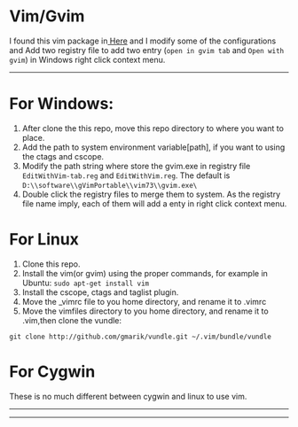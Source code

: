 Vim/Gvim
===

 I found this vim package in[ Here](http://www.oschina.net/code/snippet_574132_13357 "OSChina") and I modify some of the configurations and Add two registry file to add two entry (`open in gvim tab` and `Open with gvim`) in Windows right click context menu.

----------

# For Windows: #
1. After clone the this repo, move this repo directory to where you want to place. 
2. Add the path to system environment variable[path], if you want to using the ctags and cscope.
3. Modify the path string where store the gvim.exe in registry file `EditWithVim-tab.reg`  and  `EditWithVim.reg`. The default is `D:\\software\\gVimPortable\\vim73\\gvim.exe\`
4. Double click the registry files to merge them to system. As the registry file name imply, each of them will add a enty in right click context menu.

# For Linux #

1. Clone this repo.
2. Install the vim(or gvim) using the proper commands, for example in Ubuntu: `sudo apt-get install vim`
3. Install the cscope, ctags and taglist plugin.
4. Move the _vimrc file to you home directory, and rename it to .vimrc
5. Move the vimfiles directory to you home directory, and rename it to .vim,then clone the vundle:

 `git clone http://github.com/gmarik/vundle.git ~/.vim/bundle/vundle`
# For Cygwin #
These is no much different between cygwin and linux to use vim.  

----------

----------

